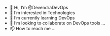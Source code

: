 - 👋 Hi, I’m @DevendraDevOps
- 👀 I’m interested in Technologies
- 🌱 I’m currently learning DevOps
- 💞️ I’m looking to collaborate on DevOps tools ...
- 📫 How to reach me ...

<!---
DevendraDevOps/DevendraDevOps is a ✨ special ✨ repository because its `README.md` (this file) appears on your GitHub profile.
You can click the Preview link to take a look at your changes.
--->
